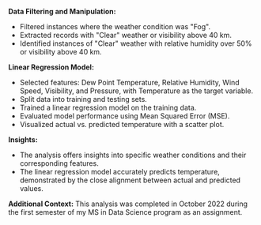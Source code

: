 **Data Filtering and Manipulation:**
- Filtered instances where the weather condition was "Fog".
- Extracted records with "Clear" weather or visibility above 40 km.
- Identified instances of "Clear" weather with relative humidity over 50% or visibility above 40 km.

**Linear Regression Model:**
- Selected features: Dew Point Temperature, Relative Humidity, Wind Speed, Visibility, and Pressure, with Temperature as the target variable.
- Split data into training and testing sets.
- Trained a linear regression model on the training data.
- Evaluated model performance using Mean Squared Error (MSE).
- Visualized actual vs. predicted temperature with a scatter plot.

**Insights:**
- The analysis offers insights into specific weather conditions and their corresponding features.
- The linear regression model accurately predicts temperature, demonstrated by the close alignment between actual and predicted values.

**Additional Context:**
This analysis was completed in October 2022 during the first semester of my MS in Data Science program as an assignment.
